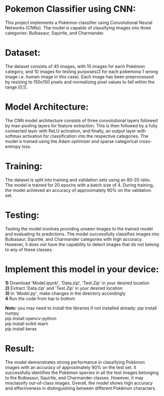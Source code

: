 # Pokemon Classifier using CNN:
This project implements a Pokémon classifier using Convolutional Neural Networks (CNNs). The model is capable of classifying images into three categories: Bulbasaur, Squirtle, and Charmander.

# Dataset:
The dataset consists of 45 images, with 15 images for each Pokémon category, and 10 images for testing purposes(3 for each pokemona 1 wrong image i.e. human image in this case). Each image has been preprocessed by resizing to 150x150 pixels and normalizing pixel values to fall within the range [0,1].

# Model Architecture:
The CNN model architecture consists of three convolutional layers followed by max-pooling layers for feature extraction. This is then followed by a fully connected layer with ReLU activation, and finally, an output layer with softmax activation for classification into the respective categories. The model is trained using the Adam optimizer and sparse categorical cross-entropy loss.

# Training:
The dataset is split into training and validation sets using an 80-20 ratio. The model is trained for 20 epochs with a batch size of 4. During training, the model achieved an accuracy of approximately 90% on the validation set.

# Testing:
Testing the model involves providing unseen images to the trained model and evaluating its predictions. The model successfully classifies images into Bulbasaur, Squirtle, and Charmander categories with high accuracy. However, it does not have the capability to detect images that do not belong to any of these classes.

# Implement this model in your device:<br>
**1)** Download 'Model.ipynb', 'Data.zip', 'Test.Zip' in your desired location<br>
**2)** Extract 'Data.zip' and 'Test.Zip' in your desired location<br>
**3)** In *'Model.py'*, make changes in the directory accordingly<br>
**4** Run the code from top to bottom

***Note:*** you may need to install the libraries if not installed already:
pip install numpy<br>
pip install opencv-python<br>
pip install scikit-learn<br>
pip install keras<br>

# Result:
The model demonstrates strong performance in classifying Pokémon images with an accuracy of approximately 90% on the test set. It successfully identifies the Pokémon species in all the test images belonging to the Bulbasaur, Squirtle, and Charmander classes. However, it may misclassify out-of-class images. Overall, the model shows high accuracy and effectiveness in distinguishing between different Pokémon characters.
